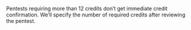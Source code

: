 Pentests requiring more than 12 credits don’t get immediate credit confirmation. We’ll specify the number of required credits after reviewing the pentest.